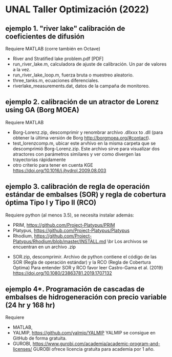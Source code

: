 # UNAL Taller Optimización (2022)

## ejemplo 1. "river lake" calibración de coeficientes de difusión
Requiere MATLAB (corre también en Octave)
+ River and Stratified lake problem.pdf [PDF]
+ run_river_lake.m, calculadora de ajuste de calibración. Un par de valores a la vez. 
+ run_river_lake_loop.m, fuerza bruta o muestreo aleatorio.
+ three_tanks.m, ecuaciones diferenciales.
+ riverlake_measurements.dat, datos de la campaña de monitoreo.

## ejemplo 2. calibración de un atractor de Lorenz using GA (Borg MOEA)
Requiere MATLAB 
+ Borg-Lorenz.zip, descomprimir y renombrar archivo .dllxxx to .dll (para obtener la última versión de Borg http://borgmoea.org/#contact).
+ test_lorenzcomp.m, ubicar este arvhivo en la misma carpeta que se descomprimió Borg-Lorenz.zip. Este archivo sirve para visualizar dos atractores con parámetros similares y ver como divergen las trayectorias rápidamente
+ otro criterio para tener en cuenta KGE https://doi.org/10.1016/j.jhydrol.2009.08.003 

## ejemplo 3. calibración de regla de operación estándar de embalses (SOR) y regla de cobertura óptima Tipo I y Tipo II (RCO) 
Requiere python (al menos 3.5), se necesita instalar además: 
- PRIM, https://github.com/Project-Platypus/PRIM
- Platypus, https://github.com/Project-Platypus/Platypus
- Rhodium, https://github.com/Project-Platypus/Rhodium/blob/master/INSTALL.md \br
Los archivos se encuentran en un archivo .zip
+ SOR.zip, descomprimir. Archivo de python contiene el código de las SOR (Regla de operación estándar) y la RCO (Regla de Cobertura Optima)
Para entender SOR y RCO favor leer  Castro-Gama et al. (2019) https://doi.org/10.1080/23863781.2019.1707132

## ejemplo 4*. Programación de cascadas de embalses de hidrogeneración con precio variable (24 hr y 168 hr) 
Requiere 
- MATLAB, 
- YALMIP, https://github.com/yalmip/YALMIP YALMIP se consigue en GitHub de forma gratuita.
- GUROBI, https://www.gurobi.com/academia/academic-program-and-licenses/ GUROBI ofrece licencia gratuita para academia por 1 año.

